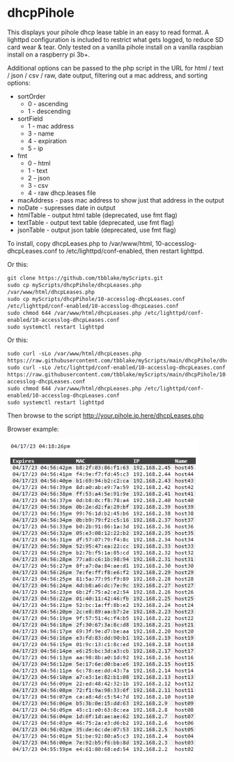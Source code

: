 <!-- https://github.com/tbblake/myScripts/tree/main/dhcpPihole -->
# dhcpPihole
This displays your pihole dhcp lease table in an easy to read format.  A lighttpd configuration is included to restrict what gets logged, to reduce SD card wear & tear.  Only tested on a vanilla pihole install on a vanilla raspbian install on a raspberry pi 3b+.

Additional options can be passed to the php script in the URL for html / text / json / csv / raw, date output, filtering out a mac address, and sorting options:

* sortOrder
  * 0 - ascending
  * 1 - descending
* sortField
  * 1 - mac address
  * 3 - name
  * 4 - expiration
  * 5 - ip
* fmt
  * 0 - html
  * 1 - text
  * 2 - json
  * 3 - csv
  * 4 - raw dhcp.leases file
* macAddress - pass mac address to show just that address in the output
* noDate - supresses date in output
* htmlTable - output html table (deprecated, use fmt flag)
* textTable - output text table (deprecated, use fmt flag)
* jsonTable - output json table (deprecated, use fmt flag)

To install, copy dhcpLeases.php to /var/www/html, 10-accesslog-dhcpLeases.conf to /etc/lighttpd/conf-enabled, then restart lighttpd.

Or this:

```
git clone https://github.com/tbblake/myScripts.git
sudo cp myScripts/dhcpPihole/dhcpLeases.php /var/www/html/dhcpLeases.php
sudo cp myScripts/dhcpPihole/10-accesslog-dhcpLeases.conf /etc/lighttpd/conf-enabled/10-accesslog-dhcpLeases.conf
sudo chmod 644 /var/www/html/dhcpLeases.php /etc/lighttpd/conf-enabled/10-accesslog-dhcpLeases.conf
sudo systemctl restart lighttpd
```

Or this:

```
sudo curl -sLo /var/www/html/dhcpLeases.php https://raw.githubusercontent.com/tbblake/myScripts/main/dhcpPihole/dhcpLeases.php
sudo curl -sLo /etc/lighttpd/conf-enabled/10-accesslog-dhcpLeases.conf https://raw.githubusercontent.com/tbblake/myScripts/main/dhcpPihole/10-accesslog-dhcpLeases.conf
sudo chmod 644 /var/www/html/dhcpLeases.php /etc/lighttpd/conf-enabled/10-accesslog-dhcpLeases.conf
sudo systemctl restart lighttpd
```

Then browse to the script http://your.pihole.ip.here/dhcpLeases.php

Browser example:

![example](example.png)
